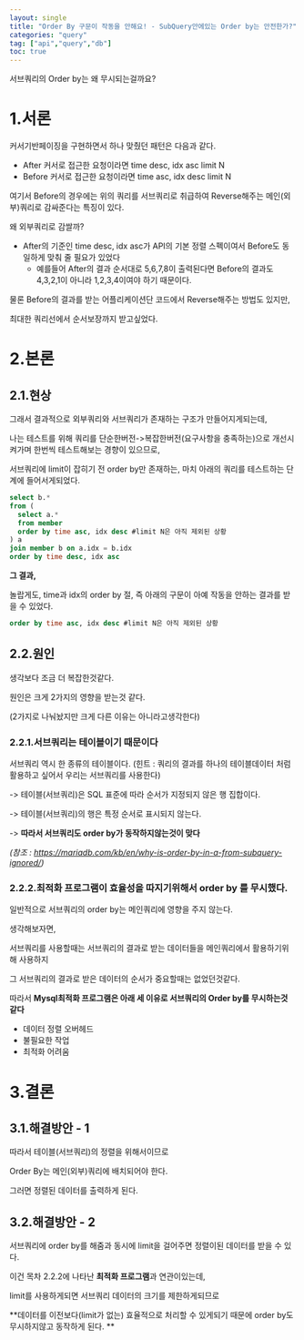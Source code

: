 ```yaml
---
layout: single
title: "Order By 구문이 작동을 안해요! - SubQuery안에있는 Order by는 안전한가?"
categories: "query"
tag: ["api","query","db"]
toc: true
---
```


서브쿼리의 Order by는 왜 무시되는걸까요?

# 1.서론

커서기반페이징을 구현하면서 하나 맞췄던 패턴은 다음과 같다.

- After 커서로 접근한 요청이라면 time desc, idx asc limit N
- Before 커서로 접근한 요청이라면 time asc, idx desc limit N

여기서 Before의 경우에는 위의 쿼리를 서브쿼리로 취급하여 Reverse해주는 메인(외부)쿼리로 감싸준다는 특징이 있다.



왜 외부쿼리로 감쌀까?

- After의 기준인 time desc, idx asc가 API의 기본 정렬 스펙이여서 Before도 동일하게 맞춰 줄 필요가 있었다
  - 예를들어 After의 결과 순서대로 5,6,7,8이 출력된다면 
    Before의 결과도 4,3,2,1이 아니라 1,2,3,4이여야 하기 때문이다.



물론 Before의 결과를 받는 어플리케이션단 코드에서 Reverse해주는 방법도 있지만,

최대한 쿼리선에서 순서보장까지 받고싶었다.



# 2.본론

## 2.1.현상

그래서 결과적으로 외부쿼리와 서브쿼리가 존재하는 구조가 만들어지게되는데,

나는 테스트를 위해 쿼리를 단순한버전->복잡한버전(요구사항을 충족하는)으로 개선시켜가며 한번씩 테스트해보는 경향이 있으므로,

서브쿼리에 limit이 잡히기 전 order by만 존재하는, 마치 아래의 쿼리를 테스트하는 단계에 들어서게되었다.

```sql
select b.*
from (
  select a.*
  from member
  order by time asc, idx desc #limit N은 아직 제외된 상황
) a
join member b on a.idx = b.idx
order by time desc, idx asc
```



**그 결과,**

놀랍게도, time과 idx의 order by 절, 즉 아래의 구문이 아예 작동을 안하는 결과를 받을 수 있었다.

```sql
order by time asc, idx desc #limit N은 아직 제외된 상황
```



## 2.2.원인

생각보다 조금 더 복잡한것같다. 

원인은 크게 2가지의 영향을 받는것 같다.

(2가지로 나눠놨지만 크게 다른 이유는 아니라고생각한다)



### 2.2.1.서브쿼리는 테이블이기 때문이다

서브쿼리 역시 한 종류의 테이블이다. (힌트 : 쿼리의 결과를 하나의 테이블데이터 처럼 활용하고 싶어서 우리는 서브쿼리를 사용한다)

-> 테이블(서브쿼리)은 SQL 표준에 따라 순서가 지정되지 않은 행 집합이다.

-> 테이블(서브쿼리)의 행은 특정 순서로 표시되지 않는다.

-> **따라서 서브쿼리도 order by가 동작하지않는것이 맞다**

*(참조 : https://mariadb.com/kb/en/why-is-order-by-in-a-from-subquery-ignored/)*



### 2.2.2.최적화 프로그램이 효율성을 따지기위해서 order by 를 무시했다.

일반적으로 서브쿼리의 order by는 메인쿼리에 영향을 주지 않는다.



생각해보자면, 

서브쿼리를 사용할때는 서브쿼리의 결과로 받는 데이터들을 메인쿼리에서 활용하기위해 사용하지

그 서브쿼리의 결과로 받은 데이터의 순서가 중요할때는 없었던것같다.



따라서 **Mysql최적화 프로그램은 아래 세 이유로 서브쿼리의 Order by를 무시하는것 같다**

- 데이터 정렬 오버헤드
- 불필요한 작업
- 최적화 어려움



# 3.결론

## 3.1.해결방안 - 1

따라서 테이블(서브쿼리)의 정렬을 위해서이므로

Order By는 메인(외부)쿼리에 배치되어야 한다.

그러면 정렬된 데이터를 출력하게 된다.



## 3.2.해결방안 - 2

서브쿼리에 order by를 해줌과 동시에 limit을 걸어주면 정렬이된 데이터를 받을 수 있다.

이건 목차 2.2.2에 나타난 **최적화 프로그램**과 연관이있는데,

limit를 사용하게되면 서브쿼리 데이터의 크기를 제한하게되므로 

**데이터를 이전보다(limit가 없는) 효율적으로 처리할 수 있게되기 때문에 order by도 무시하지않고 동작하게 된다. **

